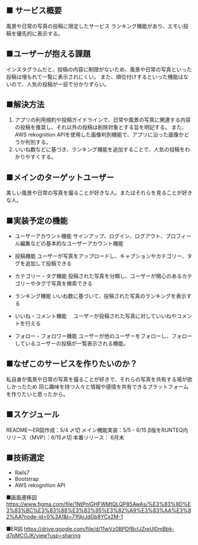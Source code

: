 ## ■ サービス概要
風景や日常の写真の投稿に限定したサービス
ランキング機能があり、エモい投稿を優先的に表示する。

## ■ユーザーが抱える課題
インスタグラムだと、投稿の内容に制限がないため、風景や日常の写真といった投稿は埋もれて一覧に表示されにくい。
また、順位付けするといった機能はないので、人気の投稿が一目で分かりずらい。

## ■解決方法
1. アプリの利用規約や投稿ガイドラインで、日常や風景の写真に関連する内容の投稿を推奨し、それ以外の投稿は削除対象とする旨を明記する。
   また、AWS rekognition APIを使用した画像判別機能で、アプリに沿った画像かどうか判別する。
2. いいね数などに基づき、ランキング機能を追加することで、人気の投稿をわかりやすくする。

## ■メインのターゲットユーザー
美しい風景や日常の写真を撮ることが好きな人。またはそれらを見ることが好きな人。

## ■実装予定の機能
- ユーザーアカウント機能
  サインアップ、ログイン、ログアウト、プロフィール編集などの基本的なユーザーアカウント機能

- 投稿機能
  ユーザーが写真をアップロードし、キャプションやカテゴリー、タグを追加して投稿できる

- カテゴリー・タグ機能
  投稿された写真を分類し、ユーザーが関心のあるカテゴリーやタグで写真を検索できる

- ランキング機能
  いいね数に基づいて、投稿された写真のランキングを表示する

- いいね・コメント機能
　ユーザーが投稿された写真に対していいねやコメントを行える

- フォロー・フォロワー機能
  ユーザーが他のユーザーをフォローし、フォローしているユーザーの投稿が一覧表示される機能。


## ■なぜこのサービスを作りたいのか？
私自身が風景や日常の写真を撮ることが好きで、それらの写真を共有する場が欲しかったため
同じ趣味を持つ人々と情報や感情を共有できるプラットフォームを作りたいと思ったから。

## ■スケジュール
README〜ER図作成：5/4 〆切
メイン機能実装：5/5 - 6/15
β版をRUNTEQ内リリース（MVP）：6/15〆切
本番リリース： 6月末

## ■技術選定
- Rails7
- Bootstrap
- AWS rekognition API

■画面遷移図
https://www.figma.com/file/1NtPniGHFWMtQLQP85AwAs/%E3%83%9D%E3%83%BC%E3%83%88%E3%83%95%E3%82%A9%E3%83%AA%E3%82%AA?node-id=0%3A1&t=71fjkiJdGb8YCx2M-1

■ER図
https://drive.google.com/file/d/11wVz0BPDfBcIJZreUl0mBbk-d7pMCOJK/view?usp=sharing

